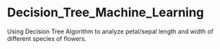 # Decision_Tree_Machine_Learning
Using Decision Tree Algorithm to analyze petal/sepal length and width of different species of flowers.
